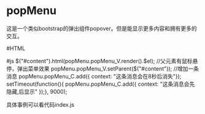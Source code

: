 # popMenu
这是一个类似bootstrap的弹出组件popover。但是能显示更多内容和拥有更多的交互。

#HTML
<div id="content"></div>

#js
$("#content").html(popMenu.popMenu_V.render().$el);
//父元素有鼠标悬停，弹出菜单效果
popMenu.popMenu_V.setParent($("#content"));
//增加一条消息
popMenu.popMenu_C.add({	context: "这条消息会在8秒后消失"});
setTimeout(function(){
    popMenu.popMenu_C.add({
    context: "这条消息会先隐藏,后显示"
    });}, 9000);

具体事例可以看代码index.js
